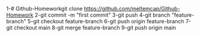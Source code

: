 1-# Github-Homeworkgit clone https://github.com/meltemcap/Github-Homework
2-git commit -m "first commit"
3-git push
4-git branch "feature-branch"
5-git checkout feature-branch
6-git push origin feature-branch
7-git checkout main
8-git merge feature-branch
9-git push origin main
